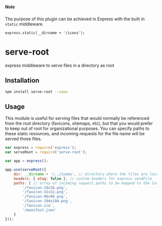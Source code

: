 ##### Note
The purpose of this plugin can be achieved in Express with the built in `static` middleware.
```
express.static(__dirname + '/icons');
```

# serve-root
express middleware to serve files in a directory as root

## Installation

```bash
npm install serve-root --save
```

## Usage

This module is useful for serving files that would normally be referenced from the root 
directory (favicons, sitemaps, etc), but that you would prefer to keep out of root for
organizational purposes. You can specify paths to these static resources, and
incoming requests for the file name will be served those files.

```js
var express = require('express');
var serveRoot = require('serve-root');

var app = express();

app.use(serveRoot({
    dir: __dirname + '/../icons', // directory where the files are located
    headers: { etag: false }, // custom headers for express sendFile
    paths: [ // array of incoming request paths to be mapped to the local directory
        '/favicon-16x16.png',
        '/favicon-32x32.png',
        '/favicon-96x96.png',
        '/favicon-194x194.png',
        '/favicon.ico',
        '/manifest.json'
    ]
}));
```
